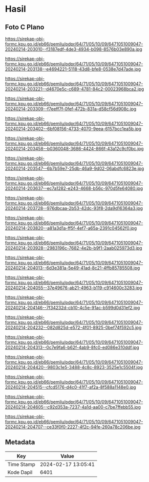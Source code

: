 # Hasil

## Foto C Plano

https://sirekap-obj-formc.kpu.go.id/eb66/pemilu/pdpr/64/71/05/10/09/6471051009047-20240214-203010--f3187edf-4de3-4934-b098-8576b03e890a.jpg

https://sirekap-obj-formc.kpu.go.id/eb66/pemilu/pdpr/64/71/05/10/09/6471051009047-20240214-203138--e4694221-5118-43d8-bfe8-0538e7d47ade.jpg

https://sirekap-obj-formc.kpu.go.id/eb66/pemilu/pdpr/64/71/05/10/09/6471051009047-20240214-203221--d4670e5c-c689-4781-84c2-00023968bca2.jpg

https://sirekap-obj-formc.kpu.go.id/eb66/pemilu/pdpr/64/71/05/10/09/6471051009047-20240214-203309--f7eeff7f-0fef-472b-831a-d58cf56d908c.jpg

https://sirekap-obj-formc.kpu.go.id/eb66/pemilu/pdpr/64/71/05/10/09/6471051009047-20240214-203402--6bf08156-4733-4070-9eea-6157bcc1ea5b.jpg

https://sirekap-obj-formc.kpu.go.id/eb66/pemilu/pdpr/64/71/05/10/09/6471051009047-20240214-203458--b0360048-3686-4424-866f-43a12c9cf0bc.jpg

https://sirekap-obj-formc.kpu.go.id/eb66/pemilu/pdpr/64/71/05/10/09/6471051009047-20240214-203547--6b7b59e7-25db-46a9-9d02-06abdfc6823e.jpg

https://sirekap-obj-formc.kpu.go.id/eb66/pemilu/pdpr/64/71/05/10/09/6471051009047-20240214-203637--ec7a1282-e243-4668-b56c-970d5fe64080.jpg

https://sirekap-obj-formc.kpu.go.id/eb66/pemilu/pdpr/64/71/05/10/09/6471051009047-20240214-203728--976dbcaa-2b53-42dc-93f8-2da9d16364a3.jpg

https://sirekap-obj-formc.kpu.go.id/eb66/pemilu/pdpr/64/71/05/10/09/6471051009047-20240214-203820--a81a3d1a-ff5f-4ef7-a65a-2391c04562f0.jpg

https://sirekap-obj-formc.kpu.go.id/eb66/pemilu/pdpr/64/71/05/10/09/6471051009047-20240214-203928--2983196c-7682-4e2b-b9f1-2aab025973d3.jpg

https://sirekap-obj-formc.kpu.go.id/eb66/pemilu/pdpr/64/71/05/10/09/6471051009047-20240214-204013--6d3e381a-5e49-41ad-8c21-4ffb85785508.jpg

https://sirekap-obj-formc.kpu.go.id/eb66/pemilu/pdpr/64/71/05/10/09/6471051009047-20240214-204055--37e49676-ab21-4963-b119-c914600c3283.jpg

https://sirekap-obj-formc.kpu.go.id/eb66/pemilu/pdpr/64/71/05/10/09/6471051009047-20240214-204146--7f34232d-cb10-4c5e-91ac-b599d0d31ef2.jpg

https://sirekap-obj-formc.kpu.go.id/eb66/pemilu/pdpr/64/71/05/10/09/6471051009047-20240214-204232--082d825d-e572-4f01-8925-0bef74f592c5.jpg

https://sirekap-obj-formc.kpu.go.id/eb66/pemilu/pdpr/64/71/05/10/09/6471051009047-20240214-204313--0c7e9fa6-b62f-4ab9-8fc0-ed086e310ddf.jpg

https://sirekap-obj-formc.kpu.go.id/eb66/pemilu/pdpr/64/71/05/10/09/6471051009047-20240214-204420--9803c1e5-3488-4c8c-8923-3525e1c5504f.jpg

https://sirekap-obj-formc.kpu.go.id/eb66/pemilu/pdpr/64/71/05/10/09/6471051009047-20240214-204515--cfcd5176-d4c0-41f7-af2a-8f588a1148e0.jpg

https://sirekap-obj-formc.kpu.go.id/eb66/pemilu/pdpr/64/71/05/10/09/6471051009047-20240214-204605--c92d353a-7237-4a1d-aa00-c7be7ffebb55.jpg

https://sirekap-obj-formc.kpu.go.id/eb66/pemilu/pdpr/64/71/05/10/09/6471051009047-20240214-204707--ce33f0f0-2227-4f2c-94fe-260a78c206be.jpg


## Metadata

| Key        | Value               |
| ---------- | ------------------- |
| Time Stamp | 2024-02-17 13:05:41 |
| Kode Dapil | 6401                |



